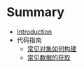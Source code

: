 # Summary

* [Introduction](README.md)
* 代码指南
   * [常见对象如何构建](code/object.md)
   * [常见数据的获取](code/setget.md)

